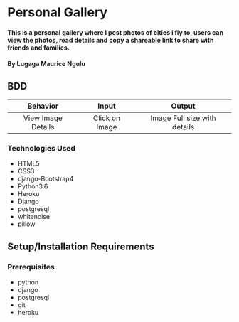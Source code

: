 # Personal Gallery

#### This is a personal gallery where I post photos of cities i fly to, users can view the photos, read details and copy a shareable link to share with friends and families.

#### By **Lugaga Maurice Ngulu**

## BDD
| Behavior| Input | Output |
| :-------------: | :-------------: | :-------------: |
| View Image Details | Click on Image  | Image Full size with details |

### Technologies Used

- HTML5
- CSS3
- django-Bootstrap4
- Python3.6
- Heroku
- Django
- postgresql
- whitenoise
- pillow

## Setup/Installation Requirements

### Prerequisites
- python
- django
- postgresql
- git
- heroku